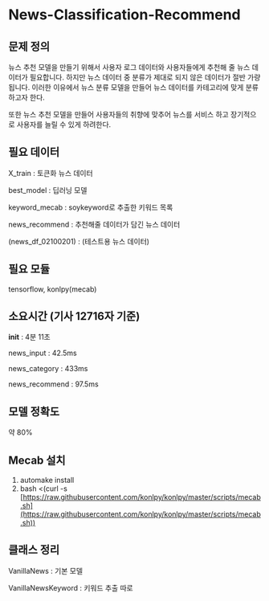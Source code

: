 # News-Classification-Recommend

## 문제 정의

뉴스 추천 모델을 만들기 위해서 사용자 로그 데이터와 사용자들에게 추천해 줄 뉴스 데이터가 필요합니다. 하지만 뉴스 데이터 중 분류가 제대로 되지 않은 데이터가 절반 가량 됩니다. 이러한 이유에서 뉴스 분류 모델을 만들어 뉴스 데이터를 카테고리에 맞게 분류하고자 한다.

또한 뉴스 추천 모델을 만들어 사용자들의 취향에 맞추어 뉴스를 서비스 하고 장기적으로 사용자를 늘릴 수 있게 하려한다.

## 필요 데이터

X_train : 토큰화 뉴스 데이터

best_model : 딥러닝 모델

keyword_mecab : soykeyword로 추출한 키워드 목록

news_recommend : 추천해줄 데이터가 담긴 뉴스 데이터

(news_df_02100201) : (테스트용 뉴스 데이터)

## 필요 모듈

tensorflow, konlpy(mecab)

## 소요시간 (기사 12716자 기준)

**init** : 4분 11초

news_input : 42.5ms

news_category : 433ms

news_recommend : 97.5ms

## 모델 정확도

약 80%

## Mecab 설치

1. automake install
2. bash <(curl -s [https://raw.githubusercontent.com/konlpy/konlpy/master/scripts/mecab.sh](https://raw.githubusercontent.com/konlpy/konlpy/master/scripts/mecab.sh))

## 클래스 정리

VanillaNews : 기본 모델

VanillaNewsKeyword : 키워드 추출 따로
